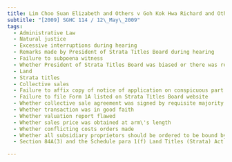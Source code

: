 ```yaml
---
title: Lim Choo Suan Elizabeth and Others v Goh Kok Hwa Richard and Others 
subtitle: "[2009] SGHC 114 / 12\_May\_2009"
tags:
  - Administrative Law
  - Natural justice
  - Excessive interruptions during hearing
  - Remarks made by President of Strata Titles Board during hearing
  - Failure to subpoena witness
  - Whether President of Strata Titles Board was biased or there was reasonable suspicion of bias or he had breached rules of natural justice
  - Land
  - Strata titles
  - Collective sales
  - Failure to affix copy of notice of application on conspicuous part of each building
  - Failure to file Form 1A listed on Strata Titles Board website
  - Whether collective sale agreement was signed by requisite majority in share value
  - Whether transaction was in good faith
  - Whether valuation report flawed
  - Whether sales price was obtained at arm\'s length
  - Whether conflicting costs orders made
  - Whether all subsidiary proprietors should be ordered to be bound by collective sale agreement
  - Section 84A(3) and the Schedule para 1(f) Land Titles (Strata) Act (Cap 158, 1999 Rev Ed)

---
```


